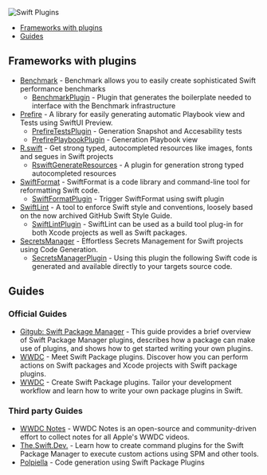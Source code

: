![Swift Plugins](https://i.postimg.cc/zX00Tfsn/Frame-2455.jpg)

- [Frameworks with plugins](#frameworks-with-plugins)
- [Guides](#guides)

## Frameworks with plugins

* [Benchmark](https://github.com/ordo-one/package-benchmark) - Benchmark allows you to easily create sophisticated Swift performance benchmarks
  * [BenchmarkPlugin](https://github.com/ordo-one/package-benchmark) - Plugin that generates the boilerplate needed to interface with the Benchmark infrastructure
* [Prefire](https://github.com/BarredEwe/Prefire) - A library for easily generating automatic Playbook view and Tests using SwiftUI Preview.
  * [PrefireTestsPlugin](https://github.com/BarredEwe/Prefire#swift-package-plugin) - Generation Snapshot and Accesability tests
  * [PrefirePlaybookPlugin](https://github.com/BarredEwe/Prefire#swift-package-plugin) - Generation Playbook view
* [R.swift](https://github.com/mac-cain13/R.swift) - Get strong typed, autocompleted resources like images, fonts and segues in Swift projects
  * [RswiftGenerateResources](https://github.com/mac-cain13/R.swift#packageswift-based-spm-project) - A plugin for generation strong typed autocompleted resources
* [SwiftFormat](https://github.com/nicklockwood/SwiftFormat) - SwiftFormat is a code library and command-line tool for reformatting Swift code.
  *  [SwiftFormatPlugin](https://github.com/nicklockwood/SwiftFormat#swift-package-manager-plugin) - Trigger SwiftFormat using swift plugin
* [SwiftLint](https://github.com/realm/SwiftLint) - A tool to enforce Swift style and conventions, loosely based on the now archived GitHub Swift Style Guide.
  * [SwiftLintPlugin](https://github.com/realm/SwiftLint#plug-in-support) - SwiftLint can be used as a build tool plug-in for both Xcode projects as well as Swift packages.
* [SecretsManager](https://github.com/vdka/SecretsManager) - Effortless Secrets Management for Swift projects using Code Generation.
  * [SecretsManagerPlugin](https://github.com/vdka/SecretsManager) - Using this plugin the following Swift code is generated and available directly to your targets source code.

## Guides

### Official Guides

* [Gitgub: Swift Package Manager](https://github.com/apple/swift-package-manager/blob/main/Documentation/Plugins.md#getting-started-with-plugins) - This guide provides a brief overview of Swift Package Manager plugins, describes how a package can make use of plugins, and shows how to get started writing your own plugins.
* [WWDC](https://developer.apple.com/videos/play/wwdc2022/110359) - Meet Swift Package plugins. Discover how you can perform actions on Swift packages and Xcode projects with Swift package plugins.
* [WWDC](https://developer.apple.com/videos/play/wwdc2022/110401) - Create Swift Package plugins. Tailor your development workflow and learn how to write your own package plugins in Swift. 

### Third party Guides
* [WWDC Notes](https://www.wwdcnotes.com/notes/wwdc22/110359/) - WWDC Notes is an open-source and community-driven effort to collect notes for all Apple's WWDC videos.
* [The.Swift.Dev.](https://theswiftdev.com/beginners-guide-to-swift-package-manager-command-plugins/) - Learn how to create command plugins for the Swift Package Manager to execute custom actions using SPM and other tools.
* [Polpiella](https://www.polpiella.dev/code-generation-using-swift-package-plugins/) - Code generation using Swift Package Plugins
